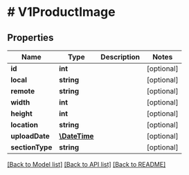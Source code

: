 # # V1ProductImage

## Properties

Name | Type | Description | Notes
------------ | ------------- | ------------- | -------------
**id** | **int** |  | [optional]
**local** | **string** |  | [optional]
**remote** | **string** |  | [optional]
**width** | **int** |  | [optional]
**height** | **int** |  | [optional]
**location** | **string** |  | [optional]
**uploadDate** | [**\DateTime**](\DateTime.md) |  | [optional]
**sectionType** | **string** |  | [optional]

[[Back to Model list]](../../README.md#models) [[Back to API list]](../../README.md#endpoints) [[Back to README]](../../README.md)
